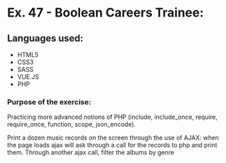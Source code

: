 # Ex. 47 - Boolean Careers Trainee:

## Languages used:

- HTML5
- CSS3
- SASS
- VUE.JS
- PHP

### Purpose of the exercise:

Practicing more advanced notions of PHP (include, include_once, require, require_once, function, scope, json_encode).

Print a dozen music records on the screen through the use of AJAX: when the page loads ajax will ask through a call for the records to php and print them. Through another ajax call, filter the albums by genre
